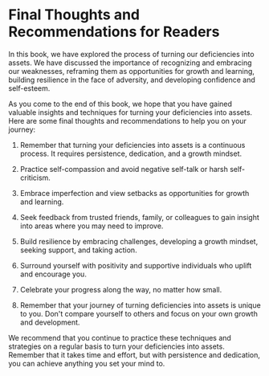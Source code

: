 Final Thoughts and Recommendations for Readers
==========================================================

In this book, we have explored the process of turning our deficiencies into assets. We have discussed the importance of recognizing and embracing our weaknesses, reframing them as opportunities for growth and learning, building resilience in the face of adversity, and developing confidence and self-esteem.

As you come to the end of this book, we hope that you have gained valuable insights and techniques for turning your deficiencies into assets. Here are some final thoughts and recommendations to help you on your journey:

1. Remember that turning your deficiencies into assets is a continuous process. It requires persistence, dedication, and a growth mindset.

2. Practice self-compassion and avoid negative self-talk or harsh self-criticism.

3. Embrace imperfection and view setbacks as opportunities for growth and learning.

4. Seek feedback from trusted friends, family, or colleagues to gain insight into areas where you may need to improve.

5. Build resilience by embracing challenges, developing a growth mindset, seeking support, and taking action.

6. Surround yourself with positivity and supportive individuals who uplift and encourage you.

7. Celebrate your progress along the way, no matter how small.

8. Remember that your journey of turning deficiencies into assets is unique to you. Don't compare yourself to others and focus on your own growth and development.

We recommend that you continue to practice these techniques and strategies on a regular basis to turn your deficiencies into assets. Remember that it takes time and effort, but with persistence and dedication, you can achieve anything you set your mind to.
